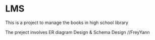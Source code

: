 # LMS
This is a project to manage the books in high school library

The preject involves ER diagram Design & Schema Design //FreyYann
